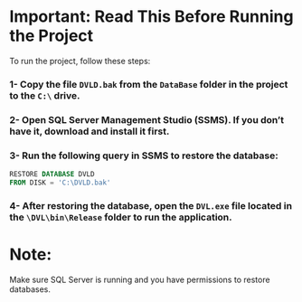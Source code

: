 # Important: Read This Before Running the Project

To run the project, follow these steps:

### 1- Copy the file `DVLD.bak` from the `DataBase` folder in the project to the `C:\` drive.  
### 2- Open SQL Server Management Studio (SSMS). If you don’t have it, download and install it first.  
### 3- Run the following query in SSMS to restore the database:  

   ```sql
   RESTORE DATABASE DVLD  
   FROM DISK = 'C:\DVLD.bak'
   ```

### 4- After restoring the database, open the `DVL.exe` file located in the `\DVL\bin\Release` folder to run the application.

# Note:
Make sure SQL Server is running and you have permissions to restore databases.
